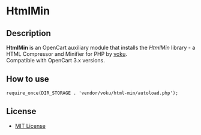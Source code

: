 # HtmlMin

## Description
**HtmlMin** is an OpenCart auxiliary module that installs the *HtmlMin* library - a HTML Compressor and Minifier for PHP by [voku](https://github.com/voku/htmlmin).  
Compatible with OpenCart 3.x versions.

## How to use
```
require_once(DIR_STORAGE . 'vendor/voku/html-min/autoload.php');
```

## License
* [MIT License](LICENSE.txt)

